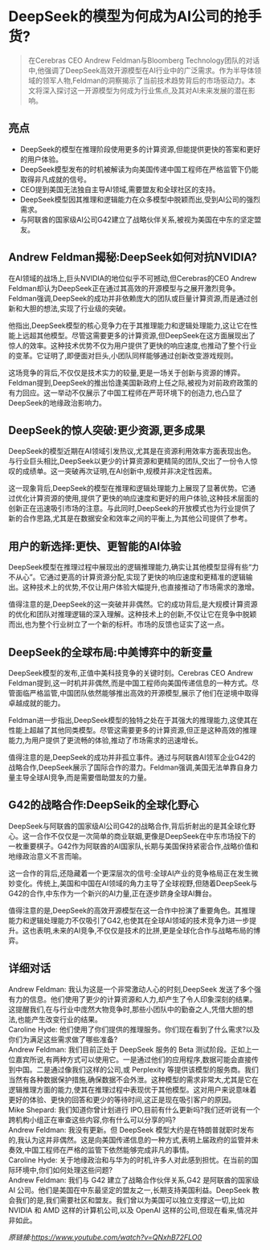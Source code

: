 # DeepSeek的模型为何成为AI公司的抢手货?

>在Cerebras CEO Andrew Feldman与Bloomberg Technology团队的对话中,他强调了DeepSeek高效开源模型在AI行业中的广泛需求。作为半导体领域的领军人物,Feldman的洞察揭示了当前技术趋势背后的市场驱动力。本文将深入探讨这一开源模型为何成为行业焦点,及其对AI未来发展的潜在影响。

## 亮点
- DeepSeek的模型在推理阶段使用更多的计算资源,但能提供更快的答案和更好的用户体验。  
- DeepSeek模型发布的时机被解读为向美国传递中国工程师在严格监管下仍能取得非凡成就的信号。  
- CEO提到美国无法独自主导AI领域,需要盟友和全球社区的支持。  
- DeepSeek模型因其推理和逻辑能力在众多模型中脱颖而出,受到AI公司的强烈需求。  
- 与阿联酋的国家级AI公司G42建立了战略伙伴关系,被视为美国在中东的坚定盟友。

## Andrew Feldman揭秘:DeepSeek如何对抗NVIDIA?
在AI领域的战场上,巨头NVIDIA的地位似乎不可撼动,但Cerebras的CEO Andrew Feldman却认为DeepSeek正在通过其高效的开源模型与之展开激烈竞争。Feldman强调,DeepSeek的成功并非依赖庞大的团队或巨量计算资源,而是通过创新和大胆的想法,实现了行业级的突破。

他指出,DeepSeek模型的核心竞争力在于其推理能力和逻辑处理能力,这让它在性能上远超其他模型。尽管这需要更多的计算资源,但DeepSeek在这方面展现出了惊人的效率。这种技术优势不仅为用户提供了更快的响应速度,也推动了整个行业的变革。它证明了,即便面对巨头,小团队同样能够通过创新改变游戏规则。

这场竞争的背后,不仅仅是技术实力的较量,更是一场关于创新与资源的博弈。Feldman提到,DeepSeek的推出恰逢美国新政府上任之际,被视为对前政府政策的有力回应。这一举动不仅展示了中国工程师在严苛环境下的创造力,也凸显了DeepSeek的地缘政治影响力。

## DeepSeek的惊人突破:更少资源,更多成果
DeepSeek的模型近期在AI领域引发热议,尤其是在资源利用效率方面表现出色。与行业巨头相比,DeepSeek以更少的计算资源和更精简的团队,交出了一份令人惊叹的成绩单。这一突破再次证明,在AI创新中,规模并非决定性因素。

这一现象背后,DeepSeek的模型在推理和逻辑处理能力上展现了显著优势。它通过优化计算资源的使用,提供了更快的响应速度和更好的用户体验,这种技术层面的创新正在迅速吸引市场的注意。与此同时,DeepSeek的开放模式也为行业提供了新的合作思路,尤其是在数据安全和效率之间的平衡上,为其他公司提供了参考。

## 用户的新选择:更快、更智能的AI体验
DeepSeek模型在推理过程中展现出的逻辑推理能力,确实让其他模型显得有些“力不从心”。它通过更高的计算资源分配,实现了更快的响应速度和更精准的逻辑输出。这种技术上的优势,不仅让用户体验大幅提升,也直接推动了市场需求的激增。

值得注意的是,DeepSeek的这一突破并非偶然。它的成功背后,是大规模计算资源的优化和团队对推理逻辑的深入理解。这种技术上的创新,不仅让它在竞争中脱颖而出,也为整个行业树立了一个新的标杆。市场的反馈也证实了这一点。

## DeepSeek的全球布局:中美博弈中的新变量
DeepSeek模型的发布,正值中美科技竞争的关键时刻。Cerebras CEO Andrew Feldman提到,这一时机并非偶然,而是中国工程师向美国传递信息的一种方式。尽管面临严格监管,中国团队依然能够推出高效的开源模型,展示了他们在逆境中取得卓越成就的能力。

Feldman进一步指出,DeepSeek模型的独特之处在于其强大的推理能力,这使其在性能上超越了其他同类模型。尽管这需要更多的计算资源,但正是这种高效的推理能力,为用户提供了更流畅的体验,推动了市场需求的迅速增长。

值得注意的是,DeepSeek的成功并非孤立事件。通过与阿联酋AI领军企业G42的战略合作,DeepSeek展示了国际合作的潜力。Feldman强调,美国无法单靠自身力量主导全球AI竞争,而是需要借助盟友的力量。

## G42的战略合作:DeepSeik的全球化野心
DeepSeek与阿联酋的国家级AI公司G42的战略合作,背后折射出的是其全球化野心。这一合作不仅仅是一次简单的商业联姻,更像是DeepSeek在中东市场投下的一枚重要棋子。G42作为阿联酋的AI国家队,长期与美国保持紧密合作,战略价值和地缘政治意义不言而喻。

这一合作的背后,还隐藏着一个更深层次的信号:全球AI产业的竞争格局正在发生微妙变化。传统上,美国和中国在AI领域的角力主导了全球视野,但随着DeepSeek与G42的合作,中东作为一个新兴的AI力量,正在逐步跻身全球AI舞台。

值得注意的是,DeepSeek的高效开源模型在这一合作中扮演了重要角色。其推理能力和逻辑处理能力不仅吸引了G42,也使其在全球AI领域的技术竞争力进一步提升。这也表明,未来的AI竞争,不仅仅是技术的比拼,更是全球化合作与战略布局的博弈。

## 详细对话
Andrew Feldman: 我认为这是一个非常激动人心的时刻,DeepSeek 发送了多个强有力的信息。他们使用了更少的计算资源和人力,却产生了令人印象深刻的结果。这提醒我们,在与行业中庞然大物竞争时,那些小团队中的勤奋之人,凭借大胆的想法,也能产生改变行业的结果。  
Caroline Hyde: 他们使用了你们提供的推理服务。你们现在看到了什么需求?以及你们为满足这些需求做了哪些准备?  
Andrew Feldman: 我们目前正处于 DeepSeek 服务的 Beta 测试阶段。正如上一位嘉宾所说,有两种方式可以使用它。一是通过他们的应用程序,数据可能会直接传到中国。二是通过像我们这样的公司,或 Perplexity 等提供该模型的服务商。我们当然有各种数据保护措施,确保数据不会外泄。这种模型的需求非常大,尤其是它在逻辑推理方面的能力,使其在推理过程中表现优于其他模型。这对用户来说意味着更好的体验、更快的回答和更少的等待时间,这正是现在吸引客户的原因。  
Mike Shepard: 我们知道你曾计划进行 IPO,目前有什么更新吗?我们还听说有一个跨机构小组正在审查这些内容,你有什么可以分享的吗?  
Andrew Feldman: 我没有更新。但 DeepSeek 模型大约是在特朗普就职时发布的,我认为这并非偶然。这是向美国传递信息的一种方式,表明上届政府的监管并未奏效,中国工程师在严格的监管下依然能够完成非凡的事情。  
Caroline Hyde: 关于地缘政治和与华为的时机,许多人对此感到担忧。在当前的国际环境中,你们如何处理这些问题?  
Andrew Feldman: 我们与 G42 建立了战略合作伙伴关系,G42 是阿联酋的国家级 AI 公司。他们是美国在中东最坚定的盟友之一,长期支持美国利益。DeepSeek 教会我们的是,我们需要社区和盟友。我们曾以为美国可以独立支撑这一切,比如 NVIDIA 和 AMD 这样的计算机公司,以及 OpenAI 这样的公司,但现在看来,情况并非如此。

_原链接:https://www.youtube.com/watch?v=QNxhB72FLO0_